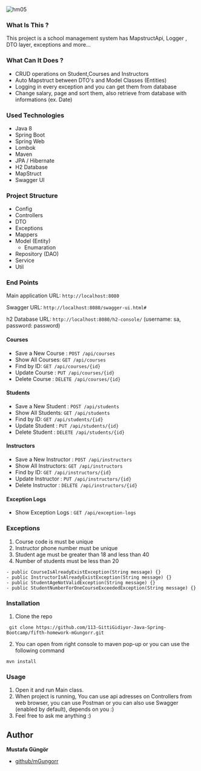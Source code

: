 ![hm05](https://user-images.githubusercontent.com/45206582/132606840-bcc89ab7-37f4-4bbd-a950-227b838b0b3c.PNG)

### What Is This ?

This project is a school management system has MapstructApi, Logger , DTO layer, exceptions and more...

### What Can It Does ?

- CRUD operations on Student,Courses and Instructors
- Auto Mapstruct between DTO's and Model Classes (Entities)
- Logging in every exception and you can get them from database
- Change salary, page and sort them, also retrieve from database with informations (ex. Date)

### Used Technologies

- Java 8
- Spring Boot
- Spring Web
- Lombok
- Maven
- JPA / Hibernate
- H2 Database
- MapStruct
- Swagger UI

### Project Structure

- Config
- Controllers
- DTO
- Exceptions
- Mappers
- Model (Entity)
    - Enumaration
- Repository (DAO)
- Service
- Util

### End Points

Main application URL: `http://localhost:8080`

Swagger URL: `http://localhost:8080/swagger-ui.html#`

h2 Database URL: `http://localhost:8080/h2-console/`   (username: sa, password: password)

#### Courses
* Save a New Course : `POST /api/courses`
* Show All Courses: `GET /api/courses`
* Find by ID: `GET /api/courses/{id}`
* Update Course : `PUT /api/courses/{id}`
* Delete Course : `DELETE /api/courses/{id}`

#### Students
* Save a New Student : `POST /api/students`
* Show All Students: `GET /api/students`
* Find by ID: `GET /api/students/{id}`
* Update Student : `PUT /api/students/{id}`
* Delete Student : `DELETE /api/students/{id}`

#### Instructors
* Save a New Instructor : `POST /api/instructors`
* Show All Instructors: `GET /api/instructors`
* Find by ID: `GET /api/instructors/{id}`
* Update Instructor : `PUT /api/instructors/{id}`
* Delete Instructor : `DELETE /api/instructors/{id}`


#### Exception Logs
* Show Exception Logs : `GET /api/exception-logs`


### Exceptions
1. Course code is must be unique
2. Instructor phone number must be unique
3. Student age must be greater than 18 and less than 40
4. Number of students must be less than 20

```
- public CourseIsAlreadyExistException(String message) {}
- public InstructorIsAlreadyExistException(String message) {}
- public StudentAgeNotValidException(String message) {}
- public StudentNumberForOneCourseExceededException(String message) {}
```

### Installation

1. Clone the repo

` git clone https://github.com/113-GittiGidiyor-Java-Spring-Bootcamp/fifth-homework-mGungorr.git`

2. You can open from right console to maven pop-up or you can use the following command

` mvn install `

### Usage

1. Open it and run Main class.
2. When project is running, You can use api adresses on Controllers from web browser, you can use Postman or you can also use Swagger (enabled by default), depends on you :)
3. Feel free to ask me anything :)


## Author

**Mustafa Güngör**

* [github/mGungorr](https://github.com/mGungorr)